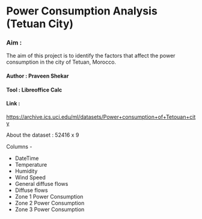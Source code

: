 
# Power Consumption Analysis (Tetuan City)

### Aim : 

The aim of this project is to identify the factors that affect the power consumption in the city of Tetuan, Morocco.

#### Author : Praveen Shekar

#### Tool : Libreoffice Calc

#### Link :

https://archive.ics.uci.edu/ml/datasets/Power+consumption+of+Tetouan+city

About the dataset : 52416 x 9

Columns -

- DateTime
- Temperature
- Humidity
- Wind Speed
- General diffuse flows
- Diffuse flows
- Zone 1 Power Consumption
- Zone 2 Power Consumption
- Zone 3 Power Consumption

